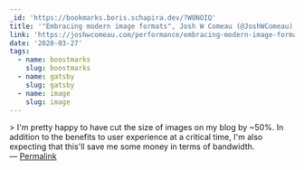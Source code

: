 ```yaml
---
_id: 'https://bookmarks.boris.schapira.dev/?W0NOIQ'
title: '"Embracing modern image formats", Josh W Comeau (@JoshWComeau)'
link: 'https://joshwcomeau.com/performance/embracing-modern-image-formats/'
date: '2020-03-27'
tags:
  - name: boostmarks
    slug: boostmarks
  - name: gatsby
    slug: gatsby
  - name: image
    slug: image
---
```

&gt; I'm pretty happy to have cut the size of images on my blog by ~50%. In addition to the benefits to user experience at a critical time, I'm also expecting that this'll save me some money in terms of bandwidth.
<br>&#8212; <a href="https://bookmarks.boris.schapira.dev/?W0NOIQ" title="Permalink">Permalink</a>